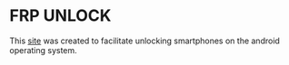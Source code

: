  # FRP UNLOCK

This <a href="https://hoasker.github.io/" alt="FRP UNLOCK">site</a> was created to facilitate unlocking smartphones on the android operating system.

